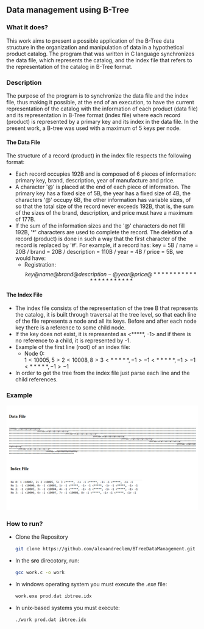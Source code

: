 ## Data management using B-Tree

### What it does?
This work aims to present a possible application of the B-Tree data structure in the organization and manipulation of data in a hypothetical product catalog. The program that was written in C language synchronizes the data file, which represents the catalog, and the index file that refers to the representation of the catalog in B-Tree format.

### Description
The purpose of the program is to synchronize the data file and the index file, thus making it possible, at the end of an execution, to have the current representation of the catalog with the information of each product (data file) and its representation in B-Tree format (index file) where each record (product) is represented by a primary key and its index in the data file. In the present work, a B-tree was used with a maximum of 5 keys per node.

#### The Data File
The structure of a record (product) in the index file respects the following format:
- Each record occupies 192B and is composed of 6 pieces of information: primary key, brand, description, year of manufacture and price.
- A character '@' is placed at the end of each piece of information. The primary key has a fixed size of 5B, the year has a fixed size of 4B, the characters '@' occupy 6B, the other information has variable sizes, of so that the total size of the record never exceeds 192B, that is, the sum of the sizes of the brand, description, and price must have a maximum of 177B.
- If the sum of the information sizes and the '@' characters do not fill 192B, '*' characters are used to complete the record. The deletion of a record (product) is done in such a way that the first character of the record is replaced by '#'. For example, if a record has: key = 5B / name = 20B / brand = 20B / description = 110B / year = 4B / price = 5B, we would have:
    - Registration:
        $$key@name@brand@description-@year@price@***************** *****$$

#### The Index File
- The index file consists of the representation of the tree B that represents the catalog, it is built through traversal at the tree level, so that each line of the file represents a node and all its keys. Before and after each node key there is a reference to some child node.
- If the key does not exist, it is represented as <*****, -1> and if there is no reference to a child, it is represented by -1. 
- Example of the first line (root) of an index file:
    - Node 0:        
        $1<10005, 5>2<10008, 8>3<*****, -1>-1<*****, -1>-1<*****,-1>-1$
- In order to get the tree from the index file just parse each line and the child references.

### Example
![title](./images/img.png)


### How to run?
- Clone the Repository
    ```bash
    git clone https://github.com/alexandreclem/BTreeDataManagement.git
    ```
- In the **src** direcotory, run:
    ```bash
    gcc work.c -o work
    ```
- In windows operating system you must execute the *.exe* file:
    ```bash
    work.exe prod.dat ibtree.idx
    ```
- In unix-based systems you must execute:
    ```bash
    ./work prod.dat ibtree.idx
    ```
